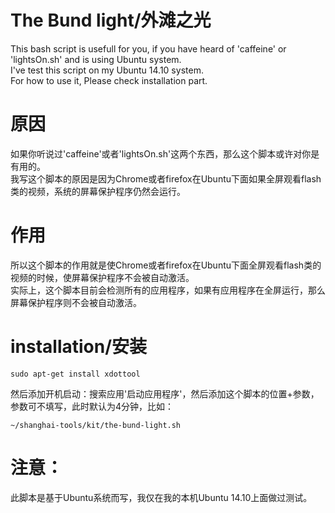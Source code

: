 The Bund light/外滩之光
==============

This bash script is usefull for you, if you have heard of 'caffeine' or 'lightsOn.sh' and is using Ubuntu system.  
I've test this script on my Ubuntu 14.10 system.  
For how to use it, Please check installation part.  



# 原因
如果你听说过'caffeine'或者'lightsOn.sh'这两个东西，那么这个脚本或许对你是有用的。  
我写这个脚本的原因是因为Chrome或者firefox在Ubuntu下面如果全屏观看flash类的视频，系统的屏幕保护程序仍然会运行。


# 作用
所以这个脚本的作用就是使Chrome或者firefox在Ubuntu下面全屏观看flash类的视频的时候，使屏幕保护程序不会被自动激活。  
实际上，这个脚本目前会检测所有的应用程序，如果有应用程序在全屏运行，那么屏幕保护程序则不会被自动激活。

# installation/安装
```
sudo apt-get install xdottool
```

然后添加开机启动：搜索应用'启动应用程序'，然后添加这个脚本的位置+参数，参数可不填写，此时默认为4分钟，比如：
```
~/shanghai-tools/kit/the-bund-light.sh
```


# 注意：
此脚本是基于Ubuntu系统而写，我仅在我的本机Ubuntu 14.10上面做过测试。



